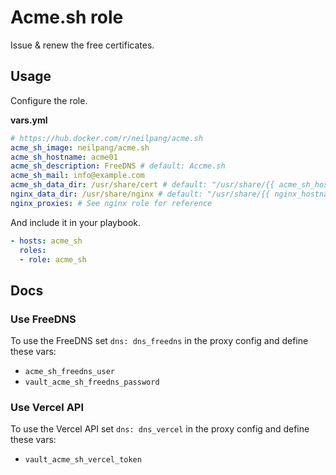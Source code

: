# Acme.sh role

Issue & renew the free certificates.

## Usage

Configure the role.

**vars.yml**

```yml
# https://hub.docker.com/r/neilpang/acme.sh
acme_sh_image: neilpang/acme.sh
acme_sh_hostname: acme01
acme_sh_description: FreeDNS # default: Accme.sh
acme_sh_mail: info@example.com
acme_sh_data_dir: /usr/share/cert # default: "/usr/share/{{ acme_sh_hostname }}"
nginx_data_dir: /usr/share/nginx # default: "/usr/share/{{ nginx_hostname }}"
nginx_proxies: # See nginx role for reference
```

And include it in your playbook.

```yml
- hosts: acme_sh
  roles:
  - role: acme_sh
```

## Docs

### Use FreeDNS

To use the FreeDNS set `dns: dns_freedns` in the proxy config and define these vars:

* `acme_sh_freedns_user`
* `vault_acme_sh_freedns_password`

### Use Vercel API

To use the Vercel API set `dns: dns_vercel` in the proxy config and define these vars:

* `vault_acme_sh_vercel_token`